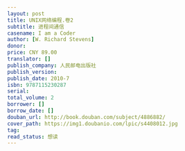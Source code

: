 ```yaml
---
layout: post
title: UNIX网络编程.卷2
subtitle: 进程间通信
casename: I am a Coder
author: [W. Richard Stevens]
donor: 
price: CNY 89.00
translator: []
publish_company: 人民邮电出版社
publish_version: 
publish_date: 2010-7
isbn: 9787115230287
serial: 
total_volume: 2
borrower: []
borrow_date: []
douban_url: http://book.douban.com/subject/4886882/
cover_path: https://img1.doubanio.com/lpic/s4408012.jpg
tag: 
read_status: 想读
---
```

